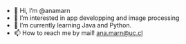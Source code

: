 - 👋 Hi, I’m @anamarn
- 👀 I’m interested in app developping and image processing
- 🌱 I’m currently learning Java and Python.
- 📫 How to reach me by mail! ana.marn@uc.cl

<!---
anamarn/anamarn is a ✨ special ✨ repository because its `README.md` (this file) appears on your GitHub profile.
You can click the Preview link to take a look at your changes.
--->
